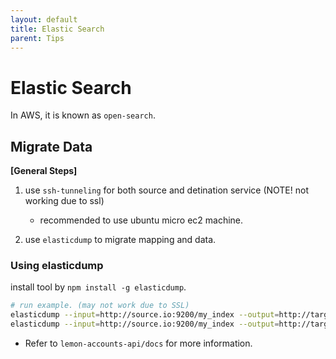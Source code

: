 ```yaml
---
layout: default
title: Elastic Search
parent: Tips
---
```


# Elastic Search

In AWS, it is known as `open-search`.


## Migrate Data

**[General Steps]**

1. use `ssh-tunneling` for both source and detination service (NOTE! not working due to ssl)
    - recommended to use ubuntu micro ec2 machine.

1. use `elasticdump` to migrate mapping and data.


### Using elasticdump

install tool by `npm install -g elasticdump`.

```sh
# run example. (may not work due to SSL)
elasticdump --input=http://source.io:9200/my_index --output=http://target.io:9200/my_index --type=mapping
elasticdump --input=http://source.io:9200/my_index --output=http://target.io:9200/my_index --type=data
```

* Refer to `lemon-accounts-api/docs` for more information.
